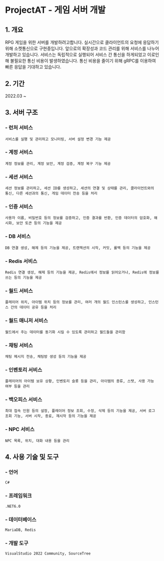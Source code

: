 # ProjectAT - 게임 서버 개발

## 1. 개요
  RPG 게임을 위한 서버를 개발하려고합니다.
  실시간으로 클라이언트의 요청에 응답하기 위해 소켓통신으로 구현중입니다.
  앞으로의 확장성과 코드 관리를 위해 서비스를 나누어 개발하고 있습니다.
  서비스는 독립적으로 실행되어 서비스 간 통신을 하게되었고 이로인해 불필요한 통신 비용이 발생하였습니다.
  통신 비용을 줄이기 위해 gRPC를 이용하여 빠른 응답을 기대하고 있습니다.
  
## 2. 기간
  2022.03 ~ 
  
## 3. 서버 구조
  ### - 런처 서비스
    서비스를 실행 및 관리하고 모니터링, 서버 설정 변경 기능 제공
  ### - 계정 서비스
    계정 정보를 관리, 계정 보안, 계정 검증, 계정 복구 기능 제공
  ### - 세션 서비스
    세션 정보를 관리하고, 세션 ID를 생성하고, 세션의 연결 및 상태를 관리, 클라이언트와의 통신, 다른 세션과의 통신, 게임 데이터 전송 등을 처리
  ### - 인증 서비스
    사용자 이름, 비밀번호 등의 정보를 검증하고, 인증 결과를 반환, 인증 데이터의 암호화, 해시화, 보안 토큰 등의 기능을 제공
  ### - DB 서비스
    DB 연결 생성, 해제 등의 기능을 제공, 트랜잭션의 시작, 커밋, 롤백 등의 기능을 제공
  ### - Redis 서비스
    Redis 연결 생성, 해제 등의 기능을 제공, Redis에서 정보를 읽어오거나, Redis에 정보를 쓰는 등의 기능을 제공
  ### - 월드 서비스
    플레이어 위치, 아이템 위치 등의 정보를 관리, 여러 개의 월드 인스턴스를 생성하고, 인스턴스 간의 데이터 공유 등을 처리
  ### - 월드 매니저 서비스
    월드에서 주는 데이터를 동기화 시킬 수 있도록 관리하고 월드들을 관리함
  ### - 채팅 서비스
    채팅 메시지 전송, 채팅방 생성 등의 기능을 제공
  ### - 인벤토리 서비스
    플레이어의 아이템 보유 상황, 인벤토리 슬롯 등을 관리, 아이템의 종류, 스탯, 사용 가능 여부 등을 관리
  ### - 백오피스 서비스
    최대 접속 인원 등의 설정, 플레이어 정보 조회, 수정, 삭제 등의 기능을 제공, 서버 로그 조회 기능, 서버 시작, 종료, 재시작 등의 기능을 제공
  ### - NPC 서비스
    NPC 목록, 위치, 대화 내용 등을 관리
  
## 4. 사용 기술 및 도구
  ### - 언어
    C#
  ### - 프레임워크
    .NET6.0
  ### - 데이터베이스
    MariaDB, Redis
  ### - 개발 도구
    VisualStudio 2022 Community, SourceTree
